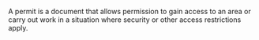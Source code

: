 ﻿A permit is a document that allows permission to gain access to an area or carry out work in a situation where security or other access restrictions apply.
